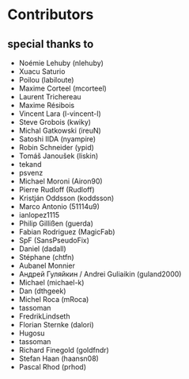 # Contributors

## special thanks to
* Noémie Lehuby (nlehuby)
* Xuacu Saturio
* Poilou (labiloute)
* Maxime Corteel (mcorteel)
* Laurent Trichereau
* Maxime Résibois
* Vincent Lara (l-vincent-l)
* Steve Grobois (kwiky)
* Michal Gatkowski (ireuN)
* Satoshi IIDA (nyampire)
* Robin Schneider (ypid)
* Tomáš Janoušek (liskin)
* tekand
* psvenz
* Michael Moroni (Airon90)
* Pierre Rudloff (Rudloff)
* Kristján Oddsson (koddsson)
* Marco Antonio (51114u9)
* ianlopez1115
* Philip Gillißen (guerda)
* Fabian Rodriguez (MagicFab)
* SpF (SansPseudoFix)
* Daniel (dadall)
* Stéphane (chtfn)
* Aubanel Monnier
* Андрей Гуляйкин / Andrei Guliaikin (guland2000)
* Michael (michael-k)
* Dan (dthgeek)
* Michel Roca (mRoca)
* tassoman
* FredrikLindseth
* Florian Sternke (dalori)
* Hugosu
* tassoman
* Richard Finegold (goldfndr)
* Stefan Haan (haansn08)
* Pascal Rhod (prhod)
